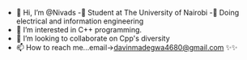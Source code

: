 - 👋 Hi, I’m @Nivads
-🧖 Student at The University of Nairobi
-🧖 Doing electrical and information engineering
- 👀 I’m interested in C++ programming.
- 💞️ I’m looking to collaborate on Cpp's diversity
- 📫 How to reach me...email->davinmadegwa4680@gmail.com
✨✨
